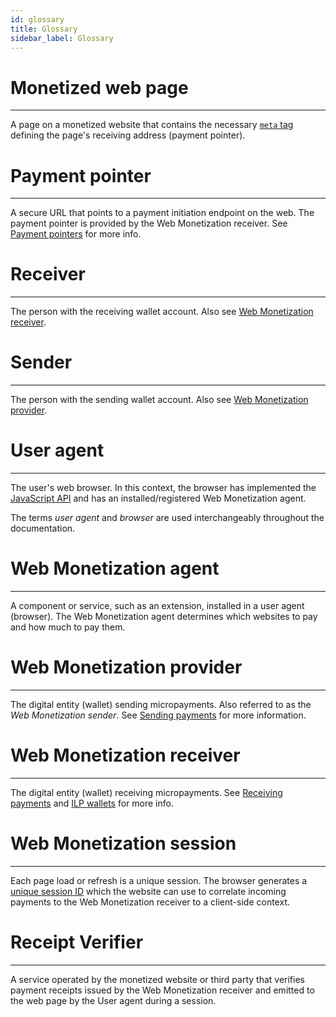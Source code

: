 ```yaml
---
id: glossary
title: Glossary
sidebar_label: Glossary
---
```


# Monetized web page
* * *
A page on a monetized website that contains the necessary
[`meta` tag](explainer#add-lt-meta-gt-tag-to-website-header.md) defining the
page's receiving address (payment pointer).

# Payment pointer
* * *
A secure URL that points to a payment initiation endpoint on the web. The
payment pointer is provided by the Web Monetization receiver.
See [Payment pointers](explainer#payment-pointers.md) for more info.

# Receiver
* * *
The person with the receiving wallet account. Also see
[Web Monetization receiver](#web-monetization-receiver).

# Sender
* * *
The person with the sending wallet account. Also see
[Web Monetization provider](#web-monetization-provider).

# User agent
* * *
The user's web browser. In this context, the browser has implemented the
[JavaScript API](api.md) and has an installed/registered Web Monetization
agent.

The terms _user agent_ and _browser_ are used interchangeably throughout the
documentation.

# Web Monetization agent
* * *
A component or service, such as an extension, installed in a user agent
(browser). The Web Monetization agent determines which websites to pay and how
much to pay them.

# Web Monetization provider
* * *
The digital entity (wallet) sending micropayments. Also referred to as the _Web
Monetization sender_. See [Sending payments](sending.md) for more
information.

# Web Monetization receiver
* * *
The digital entity (wallet) receiving micropayments.
See [Receiving payments](receiving.md) and [ILP wallets](ilp-wallets.md) for
more info.

# Web Monetization session
* * *
Each page load or refresh is a unique session. The browser generates a
[unique session ID](explainer.md#flow) which the website can use to correlate
incoming payments to the Web Monetization receiver to a client-side context.

# Receipt Verifier
* * *
A service operated by the monetized website or third party that verifies
payment receipts issued by the Web Monetization receiver and emitted to the
web page by the User agent during a session.
